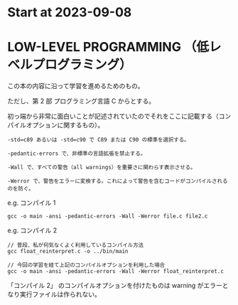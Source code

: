 # Start at 2023-09-08

# LOW-LEVEL PROGRAMMING （低レベルプログラミング）

この本の内容に沿って学習を進めるためのもの。

ただし、第 2 部  プログラミング言語 C からとする。

初っ端から非常に面白いことが記述されていたのでそれをここに記載する（コンパイルオプションに関するもの）。
```
-std=c89 あるいは -std=c90 で C89 または C90 の標準を選択する。

-pedantic-errors で、非標準の言語拡張を禁止する。

-Wall で、すべての警告（all warnings）を重要さに関わらす表示させる。

-Werror で、警告をエラーに変換する。これによって警告を含むコードがコンパイルされるのを防ぐ。
```
e.g. コンパイル 1
```
gcc -o main -ansi -pedantic-errors -Wall -Werror file.c file2.c
```
e.g. コンパイル 2
```
// 普段、私が何気なくよく利用しているコンパイル方法
gcc float_reinterpret.c -o ../bin/main

// 今回の学習を経て上記のコンパイルオプションを利用した場合
gcc -o main -ansi -pedantic-errors -Wall -Werror float_reinterpret.c
```
「コンパイル 2」 のコンパイルオプションを付けたものは warning がエラーとなり実行ファイルは作られない。

